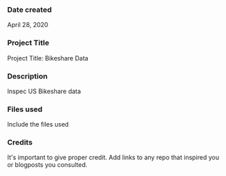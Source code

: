 ### Date created
April 28, 2020

### Project Title
Project Title: Bikeshare Data

### Description
Inspec US Bikeshare data 

### Files used
Include the files used

### Credits
It's important to give proper credit. Add links to any repo that inspired you or blogposts you consulted.

